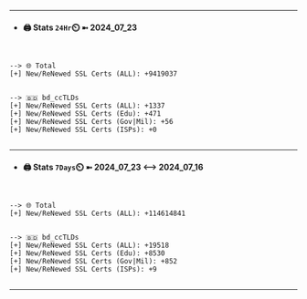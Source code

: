 

---
- #### 🖨️ **Stats** `24Hr`⏲️ ➼ 2024_07_23
```console


--> 🌐 Total
[+] New/ReNewed SSL Certs (ALL): +9419037


--> 🇧🇩 bd_ccTLDs
[+] New/ReNewed SSL Certs (ALL): +1337
[+] New/ReNewed SSL Certs (Edu): +471
[+] New/ReNewed SSL Certs (Gov|Mil): +56
[+] New/ReNewed SSL Certs (ISPs): +0


```

---
- #### 🖨️ **Stats** `7Days`⏲️ ➼ 2024_07_23 <--> 2024_07_16
```console


--> 🌐 Total
[+] New/ReNewed SSL Certs (ALL): +114614841


--> 🇧🇩 bd_ccTLDs
[+] New/ReNewed SSL Certs (ALL): +19518
[+] New/ReNewed SSL Certs (Edu): +8530
[+] New/ReNewed SSL Certs (Gov|Mil): +852
[+] New/ReNewed SSL Certs (ISPs): +9


```

---

